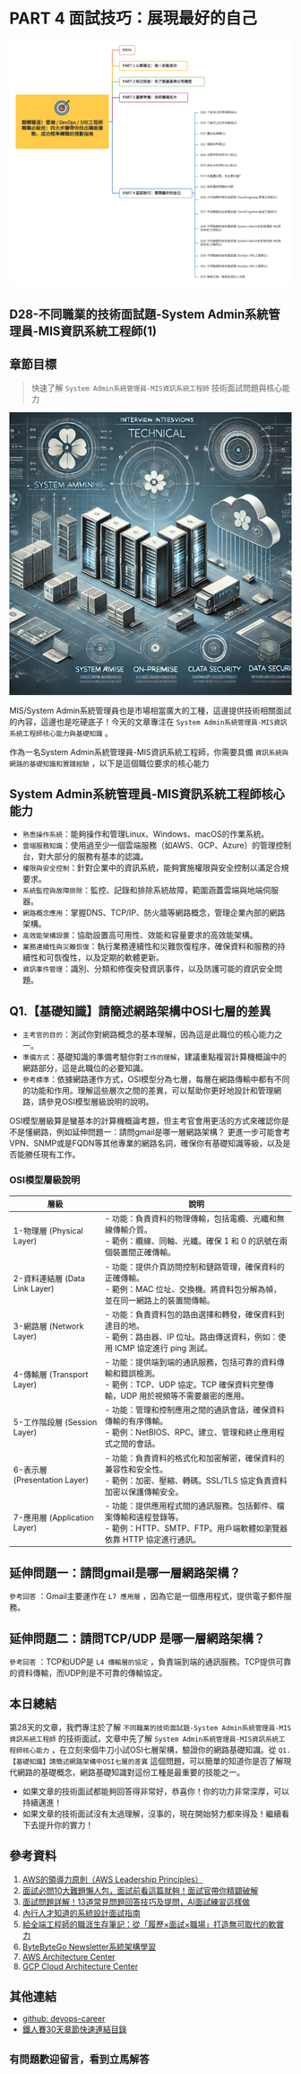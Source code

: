# PART 4 面試技巧：展現最好的自己

![鐵人賽-30Days-P4](https://github.com/qwedsazxc78/devops-career/raw/main/docs/img/30Days-P4.png)

## D28-不同職業的技術面試題-System Admin系統管理員-MIS資訊系統工程師(1)

## 章節目標

> 快速了解 `System Admin系統管理員-MIS資訊系統工程師` 技術面試問題與核心能力

![D28-不同職業的技術面試題-System Admin系統管理員-MIS資訊系統工程師(1)](https://github.com/qwedsazxc78/devops-career/raw/main/docs/img/D28.png)

MIS/System Admin系統管理員也是市場相當廣大的工種，這邊提供技術相關面試的內容，這邊也是吃硬底子！今天的文章專注在 `System Admin系統管理員-MIS資訊系統工程師核心能力與基礎知識` 。

作為一名System Admin系統管理員-MIS資訊系統工程師，你需要具備 `資訊系統與網路的基礎知識和實踐經驗` ，以下是這個職位要求的核心能力

## System Admin系統管理員-MIS資訊系統工程師核心能力

* `熟悉操作系統`：能夠操作和管理Linux、Windows、macOS的作業系統。
* `雲端服務知識`：使用過至少一個雲端服務（如AWS、GCP、Azure）的管理控制台，對大部分的服務有基本的認識。
* `權限與安全控制`：針對企業中的資訊系統，能夠實施權限與安全控制以滿足合規要求。
* `系統監控與故障排除`：監控、記錄和排除系統故障，範圍涵蓋雲端與地端伺服器。
* `網路概念應用`：掌握DNS、TCP/IP、防火牆等網路概念，管理企業內部的網路架構。
* `高效能架構設置`：協助設置高可用性、效能和容量要求的高效能架構。
* `業務連續性與災難恢復`：執行業務連續性和災難恢復程序，確保資料和服務的持續性和可恢復性，以及定期的軟體更新。
* `資訊事件管理`：識別、分類和修復突發資訊事件，以及防護可能的資訊安全問題。

## Q1.【基礎知識】請簡述網路架構中OSI七層的差異

* `主考官的目的`：測試你對網路概念的基本理解，因為這是此職位的核心能力之一。
* `準備方式`：基礎知識的準備考驗你對`工作的理解`，建議重點複習計算機概論中的網路部分，這是此職位的必要知識。
* `參考標準`：依據網路運作方式，OSI模型分為七層，每層在網路傳輸中都有不同的功能和作用。理解這些層次之間的差異，可以幫助你更好地設計和管理網路，請參見OSI模型層級說明的說明。

OSI模型層級算是蠻基本的計算機概論考題，但主考官會用更活的方式來確認你是不是懂網路，例如延伸問題一：請問gmail是哪一層網路架構？
更進一步可能會考VPN、SNMP或是FQDN等其他專業的網路名詞，確保你有基礎知識等級，以及是否能勝任現有工作。

### OSI模型層級說明

| 層級 | 說明 |
| ---- | ---- |
| 1-物理層 (Physical Layer) | - 功能：負責資料的物理傳輸，包括電纜、光纖和無線傳輸介質。 <br> - 範例：纜線、同軸、光纖。確保 1 和 0 的訊號在兩個裝置間正確傳輸。 |
| 2-資料連結層 (Data Link Layer) | - 功能：提供介頁訪問控制和鏈路管理，確保資料的正確傳輸。 <br> - 範例：MAC 位址、交換機。將資料包分解為幀，並在同一網路上的裝置間傳輸。 |
| 3-網路層 (Network Layer) | - 功能：負責資料包的路由選擇和轉發，確保資料到達目的地。 <br> - 範例：路由器、IP 位址。路由傳送資料，例如：使用 ICMP 協定進行 ping 測試。 |
| 4-傳輸層 (Transport Layer) | - 功能：提供端到端的通訊服務，包括可靠的資料傳輸和錯誤檢測。 <br> - 範例：TCP、UDP 協定。TCP 確保資料完整傳輸，UDP 用於視頻等不需要嚴密的應用。 |
| 5-工作階段層 (Session Layer) | - 功能：管理和控制應用之間的通訊會話，確保資料傳輸的有序傳輸。 <br> - 範例：NetBIOS、RPC。建立、管理和終止應用程式之間的會話。 |
| 6-表示層 (Presentation Layer) | - 功能：負責資料的格式化和加密解密，確保資料的兼容性和安全性。 <br> - 範例：加密、壓縮、轉碼。SSL/TLS 協定負責資料加密以保護傳輸安全。 |
| 7-應用層 (Application Layer) | - 功能：提供應用程式間的通訊服務。包括郵件、檔案傳輸和遠程登錄等。 <br> - 範例：HTTP、SMTP、FTP。用戶端軟體如瀏覽器依靠 HTTP 協定進行通訊。 |

## 延伸問題一：請問gmail是哪一層網路架構？

`參考回答` ：Gmail主要運作在 `L7 應用層` ，因為它是一個應用程式，提供電子郵件服務。

## 延伸問題二：請問TCP/UDP 是哪一層網路架構？

`參考回答` ：TCP和UDP是 `L4 傳輸層的協定` ，負責端到端的通訊服務。TCP提供可靠的資料傳輸，而UDP則是不可靠的傳輸協定。

## 本日總結

第28天的文章，我們專注於了解 `不同職業的技術面試題-System Admin系統管理員-MIS資訊系統工程師` 的技術面試，文章中先了解 `System Admin系統管理員-MIS資訊系統工程師核心能力` ，在立刻來個牛刀小試OSI七層架構，驗證你的網路基礎知識。從 `Q1.【基礎知識】請簡述網路架構中OSI七層的差異` 這個問題，可以簡單的知道你是否了解現代網路的基礎概念，網路基礎知識對這份工種是最重要的技能之一。

* 如果文章的技術面試都能夠回答得非常好，恭喜你！你的功力非常深厚，可以持續邁進！
* 如果文章的技術面試沒有太過理解，沒事的，現在開始努力都來得及！繼續看下去提升你的實力！

## 參考資料

1. [AWS的領導力原則（AWS Leadership Principles）](https://www.amazon.jobs/content/en/our-workplace/leadership-principles)
2. [面試必問10大難題懶人包，面試前看這篇就夠！面試官帶你精闢破解](https://www.1111.com.tw/1000w/fanshome/discussTopic.asp?cat=FANS&id=339445)
3. [面試問題詳解！13道常見問題回答技巧及提問，AI面試練習這樣做](https://blog.104.com.tw/top-nine-tricky-interview-questions-and-best-answers/)
4. [內行人才知道的系統設計面試指南](https://www.books.com.tw/products/0010903454)
5. [給全端工程師的職涯生存筆記：從「履歷×面試×職場」打造無可取代的軟實力](https://www.books.com.tw/products/0010928379)
6. [ByteByteGo Newsletter系統架構學習](https://blog.bytebytego.com/p/which-cloud-provider-should-be-used)
7. [AWS Architecture Center](https://aws.amazon.com/architecture/)
8. [GCP Cloud Architecture Center](https://cloud.google.com/architecture)

## 其他連結

* [github: devops-career](https://github.com/qwedsazxc78/devops-career/tree/main)
* [鐵人賽30天章節快速連結目錄](https://ithelp.ithome.com.tw/articles/10351094)

## `有問題歡迎留言，看到立馬解答`
